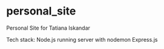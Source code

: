 personal_site
=============

Personal Site for Tatiana Iskandar

Tech stack:
Node.js
  running server with nodemon
Express.js

